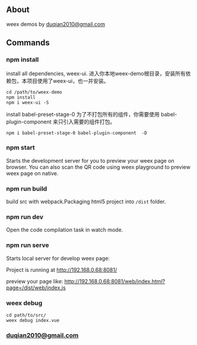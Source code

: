 ## About

weex demos by duqian2010@gmail.com

## Commands

### npm install

install all dependencies, weex-ui.
进入你本地weex-demo根目录，安装所有依赖包，本项目使用了weex-ui，也一并安装。

```
cd /path/to/weex-demo 
npm install
npm i weex-ui -S

```
install babel-preset-stage-0
为了不打包所有的组件，你需要使用 babel-plugin-component 来只引入需要的组件打包。

``` 
npm i babel-preset-stage-0 babel-plugin-component  -D

```

### npm start

Starts the development server for you to preview your weex page on browser.
You can also scan the QR code using weex playground to preview weex page on native.

### npm run build

build src with webpack.Packaging html5 project into `/dist` folder.

### npm run dev

Open the code compilation task in watch mode.

### npm run serve

Starts local server for develop weex page:

Project is running at http://192.168.0.68:8081/

preview your page like:
http://192.168.0.68:8081/web/index.html?page=/dist/web/index.js

### weex debug

```
cd path/to/src/
weex debug index.vue
```

### duqian2010@gmail.com

